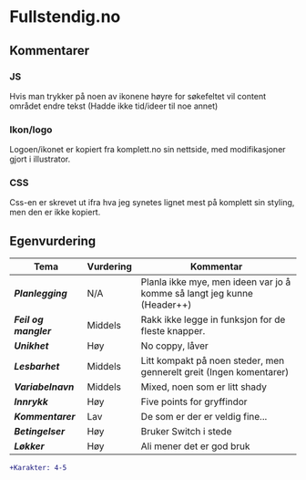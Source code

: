 # Fullstendig.no

## Kommentarer

### JS

Hvis man trykker på noen av ikonene høyre for søkefeltet vil content området endre tekst (Hadde ikke tid/ideer til noe annet)

### Ikon/logo

Logoen/ikonet er kopiert fra komplett.no sin nettside, med modifikasjoner gjort i illustrator.

### CSS

Css-en er skrevet ut ifra hva jeg synetes lignet mest på komplett sin styling, men den er ikke kopiert.

## Egenvurdering

| Tema                  | Vurdering | Kommentar                                                               |
|-----------------------|-----------|-------------------------------------------------------------------------|
| ***Planlegging***     | N/A       | Planla ikke mye, men ideen var jo å komme så langt jeg kunne (Header++) |
| ***Feil og mangler*** | Middels   | Rakk ikke legge in funksjon for de fleste knapper.                      |
| ***Unikhet***         | Høy       | No coppy, låver                                                         |
| ***Lesbarhet***       | Middels   | Litt kompakt på noen steder, men gennerelt greit (Ingen komentarer)     |
| ***Variabelnavn***    | Middels   | Mixed, noen som er litt shady                                           |
| ***Innrykk***         | Høy       | Five points for gryffindor                                              |
| ***Kommentarer***     | Lav       | De som er der er veldig fine...                                         |
| ***Betingelser***     | Høy       | Bruker Switch i stede                                                   |
| ***Løkker***          | Høy       | Ali mener det er god bruk                                               |

```diff
+Karakter: 4-5
```

